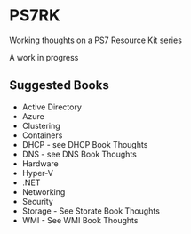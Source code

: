 # PS7RK

Working thoughts on a PS7 Resource Kit series

A work in progress

## Suggested Books

* Active Directory
* Azure
* Clustering
* Containers
* DHCP - see DHCP Book Thoughts
* DNS - see DNS Book Thoughts
* Hardware
* Hyper-V
* .NET
* Networking
* Security
* Storage - See Storate Book Thoughts
* WMI - See WMI Book Thoughts


 

